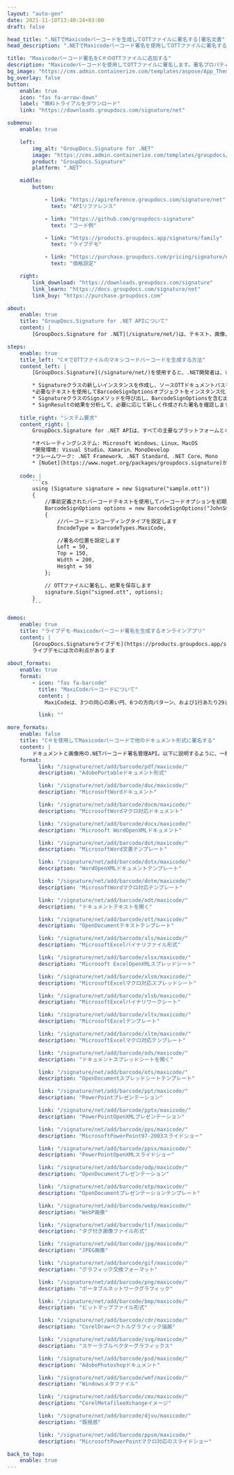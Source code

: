 ```yaml
---
layout: "auto-gen"
date: 2021-11-10T13:40:24+03:00
draft: false

head_title: ".NETでMaxicodeバーコードを生成してOTTファイルに署名する|署名文書"
head_description: ".NETでMaxicodeバーコード署名を使用してOTTファイルに署名する-人気のあるビジネスドキュメントや画像ファイル形式にバーコードを追加します."

title: "Maxicodeバーコード署名をC＃のOTTファイルに追加する"
description: "Maxicodeバーコードを使用してOTTファイルに署名します。署名プロパティを操作し、ニーズに合ったドキュメント内で高度な署名オプションを設定します."
bg_image: "https://cms.admin.containerize.com/templates/aspose/App_Themes/V3/images/bg/header1.png"
bg_overlay: false
button:
    enable: true
    icon: "fas fa-arrow-down"
    label: "無料トライアルをダウンロード"
    link: "https://downloads.groupdocs.com/signature/net"

submenu:
    enable: true

    left:
        img_alt: "GroupDocs.Signature for .NET"
        image: "https://cms.admin.containerize.com/templates/groupdocs/images/product-logos/90x90-noborder/groupdocs-signature-net.png"
        product: "GroupDocs.Signature"
        platform: ".NET"

    middle:
        button:

            - link: "https://apireference.groupdocs.com/signature/net"
              text: "APIリファレンス"

            - link: "https://github.com/groupdocs-signature"
              text: "コード例"

            - link: "https://products.groupdocs.app/signature/family"
              text: "ライブデモ"

            - link: "https://purchase.groupdocs.com/pricing/signature/net"
              text: "価格設定"

    right:
        link_download: "https://downloads.groupdocs.com/signature"
        link_learn: "https://docs.groupdocs.com/signature/net"
        link_buy: "https://purchase.groupdocs.com"

about:
    enable: true
    title: "GroupDocs.Signature for .NET APIについて"
    content: |
        [GroupDocs.Signature for .NET](/signature/net/)は、テキスト、画像、バーコード、スタンプ、フォームフィールド、QRコード、メタデータなどのさまざまな署名タイプを使用してデジタルドキュメントに電子署名するネイティブ.NETAPIです。ユーザーは、PDF、Microsoft Word、Excelワークシート、PowerPointプレゼンテーション、Adobe Photoshop、メタファイル、および画像ファイル形式内のデジタル署名を追加、編集、検証、削除、および検索でき、必要に応じて署名プロパティをカスタマイズするための追加サポートがあります。

steps:
    enable: true
    title_left: "C＃でOTTファイルのマキシコードバーコードを生成する方法"
    content_left: |
        [GroupDocs.Signature](/signature/net/)を使用すると、.NET開発者は、いくつかの簡単な手順を実行することで、アプリケーション内のOTTファイルにMaxicodeバーコードを簡単に追加できます。

        * Signatureクラスの新しいインスタンスを作成し、ソースOTTドキュメントパスをコンストラクターパラメーターとして渡します。
        *必要なテキストを使用してBarcodeSignOptionsオブジェクトをインスタンス化し、EncodeTypeプロパティをMaxiCodeに設定します。
        * SignatureクラスのSignメソッドを呼び出し、BarcodeSignOptionsを含む出力OTTファイル名を渡します。
        * SignResultの結果を分析して、必要に応じて新しく作成された署名を確認します。
        
    title_right: "システム要求"
    content_right: |
        GroupDocs.Signature for .NET APIは、すべての主要なプラットフォームとオペレーティングシステムでサポートされています。以下のコードを実行する前に、システムに次の前提条件がインストールされていることを確認してください。

        *オペレーティングシステム: Microsoft Windows、Linux、MacOS
        *開発環境: Visual Studio、Xamarin、MonoDevelop
        *フレームワーク: .NET Framework、.NET Standard、.NET Core、Mono
        * [NuGet](https://www.nuget.org/packages/groupdocs.signature)からGroupDocs.Signaturefor.NETの最新バージョンをダウンロードします
        
    code: |
        ```cs
        using (Signature signature = new Signature("sample.ott"))
        {
            //事前定義されたバーコードテキストを使用してバーコードオプションを初期化します
            BarcodeSignOptions options = new BarcodeSignOptions("JohnSmith")
            {
                //バーコードエンコーディングタイプを設定します
                EncodeType = BarcodeTypes.MaxiCode,

                //署名の位置を設定します
                Left = 50,
                Top = 150,
                Width = 200,
                Height = 50
            };

            // OTTファイルに署名し、結果を保存します 
            signature.Sign("signed.ott", options);
        }
        ```
        
demos:
    enable: true
    title: "ライブデモ-Maxicodeバーコード署名を生成するオンラインアプリ"
    content: |
        [GroupDocs.Signatureライブデモ](https://products.groupdocs.app/signature/family)サイトにアクセスして、今すぐMaxicodeバーコードをOTTファイルに追加してください。  
        ライブデモには次の利点があります
        
about_formats:
    enable: true
    format:
        - icon: "fas fa-barcode"
          title: "MaxiCodeバーコードについて"
          content: |
            MaxiCodeは、3つの同心の黒い円、6つの方向パターン、および1行あたり29または30の六角形モジュールの33の交互の行のブルズアイタイプのファインダーパターンで構成されています。通常はプライマリメッセージとセカンダリメッセージで構成される最大93文字のデータをエンコードできます。

          link: ""

more_formats:
    enable: false
    title: "C＃を使用してMaxicodeバーコードで他のドキュメント形式に署名する"
    content: |
        ドキュメントと画像用の.NETバーコード署名管理API。以下に説明するように、一般的なファイル形式のいくつかにバーコード署名を追加します。
    format: 
          link: "/signature/net/add/barcode/pdf/maxicode/"
          description: "AdobePortableドキュメント形式"

          link: "/signature/net/add/barcode/doc/maxicode/"
          description: "MicrosoftWordドキュメント"

          link: "/signature/net/add/barcode/docm/maxicode/"
          description: "MicrosoftWordマクロ対応ドキュメント"

          link: "/signature/net/add/barcode/docx/maxicode/"
          description: "Microsoft WordOpenXMLドキュメント"

          link: "/signature/net/add/barcode/dot/maxicode/"
          description: "MicrosoftWord文書テンプレート"

          link: "/signature/net/add/barcode/dotx/maxicode/"
          description: "WordOpenXMLドキュメントテンプレート"

          link: "/signature/net/add/barcode/dotm/maxicode/"
          description: "MicrosoftWordマクロ対応テンプレート"       

          link: "/signature/net/add/barcode/odt/maxicode/"
          description: "ドキュメントテキストを開く"

          link: "/signature/net/add/barcode/ott/maxicode/"
          description: "OpenDocumentテキストテンプレート"

          link: "/signature/net/add/barcode/xls/maxicode/"
          description: "MicrosoftExcelバイナリファイル形式"

          link: "/signature/net/add/barcode/xlsx/maxicode/"
          description: "Microsoft ExcelOpenXMLスプレッドシート"

          link: "/signature/net/add/barcode/xlsm/maxicode/"
          description: "MicrosoftExcelマクロ対応スプレッドシート"

          link: "/signature/net/add/barcode/xlsb/maxicode/"
          description: "MicrosoftExcelバイナリワークシート"

          link: "/signature/net/add/barcode/xltx/maxicode/"
          description: "MicrosoftExcelテンプレート"

          link: "/signature/net/add/barcode/xltm/maxicode/"
          description: "MicrosoftExcelマクロ対応テンプレート"

          link: "/signature/net/add/barcode/ods/maxicode/"
          description: "ドキュメントスプレッドシートを開く"

          link: "/signature/net/add/barcode/ots/maxicode/"
          description: "OpenDocumentスプレッドシートテンプレート"

          link: "/signature/net/add/barcode/ppt/maxicode/"
          description: "PowerPointプレゼンテーション"

          link: "/signature/net/add/barcode/pptx/maxicode/"
          description: "PowerPointOpenXMLプレゼンテーション"

          link: "/signature/net/add/barcode/pps/maxicode/"
          description: "MicrosoftPowerPoint97-2003スライドショー"

          link: "/signature/net/add/barcode/ppsx/maxicode/"
          description: "PowerPointOpenXMLスライドショー"                              

          link: "/signature/net/add/barcode/odp/maxicode/"
          description: "OpenDocumentプレゼンテーション"

          link: "/signature/net/add/barcode/otp/maxicode/"
          description: "OpenDocumentプレゼンテーションテンプレート"

          link: "/signature/net/add/barcode/webp/maxicode/"
          description: "WebP画像"

          link: "/signature/net/add/barcode/tif/maxicode/"
          description: "タグ付き画像ファイル形式"

          link: "/signature/net/add/barcode/jpg/maxicode/"
          description: "JPEG画像"

          link: "/signature/net/add/barcode/gif/maxicode/"
          description: "グラフィック交換フォーマット"

          link: "/signature/net/add/barcode/png/maxicode/"
          description: "ポータブルネットワークグラフィック"

          link: "/signature/net/add/barcode/bmp/maxicode/"
          description: "ビットマップファイル形式"

          link: "/signature/net/add/barcode/cdr/maxicode/"
          description: "CorelDrawベクトルグラフィック描画"

          link: "/signature/net/add/barcode/svg/maxicode/"
          description: "スケーラブルベクターグラフィックス"

          link: "/signature/net/add/barcode/psd/maxicode/"
          description: "AdobePhotoshopドキュメント"

          link: "/signature/net/add/barcode/wmf/maxicode/"
          description: "Windowsメタファイル"        

          link: "/signature/net/add/barcode/cmx/maxicode/"
          description: "CorelMetafileeXchangeイメージ"

          link: "/signature/net/add/barcode/djvu/maxicode/"
          description: "既視感"

          link: "/signature/net/add/barcode/ppsm/maxicode/"
          description: "MicrosoftPowerPointマクロ対応のスライドショー"

back_to_top:
    enable: true
---
```

